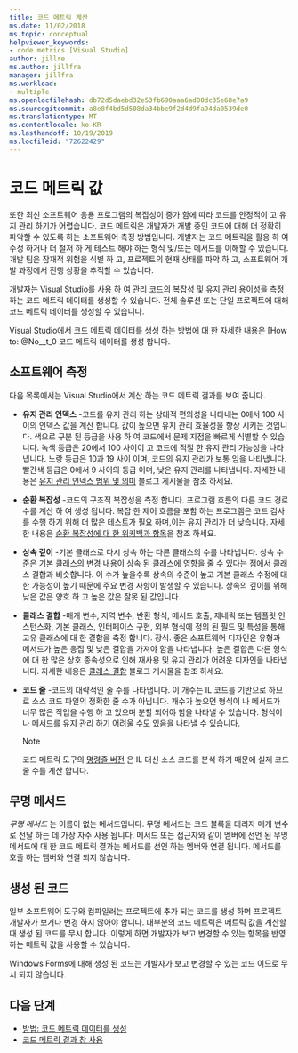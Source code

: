 ```yaml
---
title: 코드 메트릭 계산
ms.date: 11/02/2018
ms.topic: conceptual
helpviewer_keywords:
- code metrics [Visual Studio]
author: jillre
ms.author: jillfra
manager: jillfra
ms.workload:
- multiple
ms.openlocfilehash: db72d5daebd32e53fb690aaa6ad80dc35e68e7a9
ms.sourcegitcommit: a8e8f4bd5d508da34bbe9f2d4d9fa94da0539de0
ms.translationtype: MT
ms.contentlocale: ko-KR
ms.lasthandoff: 10/19/2019
ms.locfileid: "72622429"
---
```

# <a name="code-metrics-values"></a>코드 메트릭 값

또한 최신 소프트웨어 응용 프로그램의 복잡성이 증가 함에 따라 코드를 안정적이 고 유지 관리 하기가 어렵습니다. 코드 메트릭은 개발자가 개발 중인 코드에 대해 더 정확히 파악할 수 있도록 하는 소프트웨어 측정 방법입니다. 개발자는 코드 메트릭을 활용 하 여 수정 하거나 더 철저 하 게 테스트 해야 하는 형식 및/또는 메서드를 이해할 수 있습니다. 개발 팀은 잠재적 위험을 식별 하 고, 프로젝트의 현재 상태를 파악 하 고, 소프트웨어 개발 과정에서 진행 상황을 추적할 수 있습니다.

개발자는 Visual Studio를 사용 하 여 관리 코드의 복잡성 및 유지 관리 용이성을 측정 하는 코드 메트릭 데이터를 생성할 수 있습니다. 전체 솔루션 또는 단일 프로젝트에 대해 코드 메트릭 데이터를 생성할 수 있습니다.

Visual Studio에서 코드 메트릭 데이터를 생성 하는 방법에 대 한 자세한 내용은 [How to: @No__t_0 코드 메트릭 데이터를 생성 합니다.

## <a name="software-measurements"></a>소프트웨어 측정

다음 목록에서는 Visual Studio에서 계산 하는 코드 메트릭 결과를 보여 줍니다.

- **유지 관리 인덱스** -코드를 유지 관리 하는 상대적 편의성을 나타내는 0에서 100 사이의 인덱스 값을 계산 합니다. 값이 높으면 유지 관리 효율성을 향상 시키는 것입니다. 색으로 구분 된 등급을 사용 하 여 코드에서 문제 지점을 빠르게 식별할 수 있습니다. 녹색 등급은 20에서 100 사이이 고 코드에 적절 한 유지 관리 가능성을 나타냅니다. 노랑 등급은 10과 19 사이 이며, 코드의 유지 관리가 보통 임을 나타냅니다. 빨간색 등급은 0에서 9 사이의 등급 이며, 낮은 유지 관리를 나타냅니다. 자세한 내용은 [유지 관리 인덱스 범위 및 의미](https://blogs.msdn.microsoft.com/codeanalysis/2007/11/20/maintainability-index-range-and-meaning/) 블로그 게시물을 참조 하세요.

- **순환 복잡성** -코드의 구조적 복잡성을 측정 합니다. 프로그램 흐름의 다른 코드 경로 수를 계산 하 여 생성 됩니다. 복잡 한 제어 흐름을 포함 하는 프로그램은 코드 검사를 수행 하기 위해 더 많은 테스트가 필요 하며,이는 유지 관리가 더 낮습니다. 자세한 내용은 [순환 복잡성에 대 한 위키백과 항목](https://wikipedia.org/wiki/Cyclomatic_complexity)을 참조 하세요.

- **상속 깊이** -기본 클래스로 다시 상속 하는 다른 클래스의 수를 나타냅니다. 상속 수준은 기본 클래스의 변경 내용이 상속 된 클래스에 영향을 줄 수 있다는 점에서 클래스 결합과 비슷합니다. 이 수가 높을수록 상속의 수준이 높고 기본 클래스 수정에 대 한 가능성이 높기 때문에 주요 변경 사항이 발생할 수 있습니다. 상속의 깊이를 위해 낮은 값은 양호 하 고 높은 값은 잘못 된 값입니다.

- **클래스 결합** -매개 변수, 지역 변수, 반환 형식, 메서드 호출, 제네릭 또는 템플릿 인스턴스화, 기본 클래스, 인터페이스 구현, 외부 형식에 정의 된 필드 및 특성을 통해 고유 클래스에 대 한 결합을 측정 합니다. 장식. 좋은 소프트웨어 디자인은 유형과 메서드가 높은 응집 및 낮은 결합을 가져야 함을 나타냅니다. 높은 결합은 다른 형식에 대 한 많은 상호 종속성으로 인해 재사용 및 유지 관리가 어려운 디자인을 나타냅니다. 자세한 내용은 [클래스 결합](https://blogs.msdn.microsoft.com/zainnab/2011/05/25/code-metrics-class-coupling/) 블로그 게시물을 참조 하세요.

- **코드 줄** -코드의 대략적인 줄 수를 나타냅니다. 이 개수는 IL 코드를 기반으로 하므로 소스 코드 파일의 정확한 줄 수가 아닙니다. 개수가 높으면 형식이 나 메서드가 너무 많은 작업을 수행 하 고 있으며 분할 되어야 함을 나타낼 수 있습니다. 형식이 나 메서드를 유지 관리 하기 어려울 수도 있음을 나타낼 수 있습니다.

   > [!NOTE]
   > 코드 메트릭 도구의 [명령줄 버전](../code-quality/how-to-generate-code-metrics-data.md#command-line-code-metrics) 은 IL 대신 소스 코드를 분석 하기 때문에 실제 코드 줄 수를 계산 합니다.

## <a name="anonymous-methods"></a>무명 메서드

*무명 메서드* 는 이름이 없는 메서드입니다. 무명 메서드는 코드 블록을 대리자 매개 변수로 전달 하는 데 가장 자주 사용 됩니다. 메서드 또는 접근자와 같이 멤버에 선언 된 무명 메서드에 대 한 코드 메트릭 결과는 메서드를 선언 하는 멤버와 연결 됩니다. 메서드를 호출 하는 멤버와 연결 되지 않습니다.

## <a name="generated-code"></a>생성 된 코드

일부 소프트웨어 도구와 컴파일러는 프로젝트에 추가 되는 코드를 생성 하며 프로젝트 개발자가 보거나 변경 하지 않아야 합니다. 대부분의 코드 메트릭은 메트릭 값을 계산할 때 생성 된 코드를 무시 합니다. 이렇게 하면 개발자가 보고 변경할 수 있는 항목을 반영 하는 메트릭 값을 사용할 수 있습니다.

Windows Forms에 대해 생성 된 코드는 개발자가 보고 변경할 수 있는 코드 이므로 무시 되지 않습니다.

## <a name="next-steps"></a>다음 단계

- [방법: 코드 메트릭 데이터를 생성 ](../code-quality/how-to-generate-code-metrics-data.md)
- [코드 메트릭 결과 창 사용](../code-quality/working-with-code-metrics-data.md)
